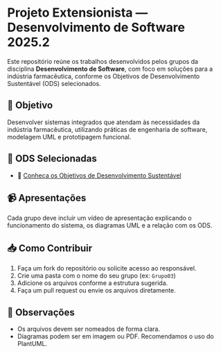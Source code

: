 # Projeto Extensionista — Desenvolvimento de Software 2025.2

Este repositório reúne os trabalhos desenvolvidos pelos grupos da disciplina **Desenvolvimento de Software**, com foco em soluções para a indústria farmacêutica, conforme os Objetivos de Desenvolvimento Sustentável (ODS) selecionados.

## 🎯 Objetivo
Desenvolver sistemas integrados que atendam às necessidades da indústria farmacêutica, utilizando práticas de engenharia de software, modelagem UML e prototipagem funcional.

## 🧠 ODS Selecionadas
- 🔗 [Conheça os Objetivos de Desenvolvimento Sustentável](https://brasil.un.org/pt-br/sdgs)

## 📹 Apresentações
Cada grupo deve incluir um vídeo de apresentação explicando o funcionamento do sistema, os diagramas UML e a relação com os ODS.

## 📥 Como Contribuir

1. Faça um fork do repositório ou solicite acesso ao responsável.
2. Crie uma pasta com o nome do seu grupo (ex: `Grupo03`)
3. Adicione os arquivos conforme a estrutura sugerida.
4. Faça um pull request ou envie os arquivos diretamente.

## 📌 Observações
- Os arquivos devem ser nomeados de forma clara.
- Diagramas podem ser em imagem ou PDF. Recomendamos o uso do PlantUML.


